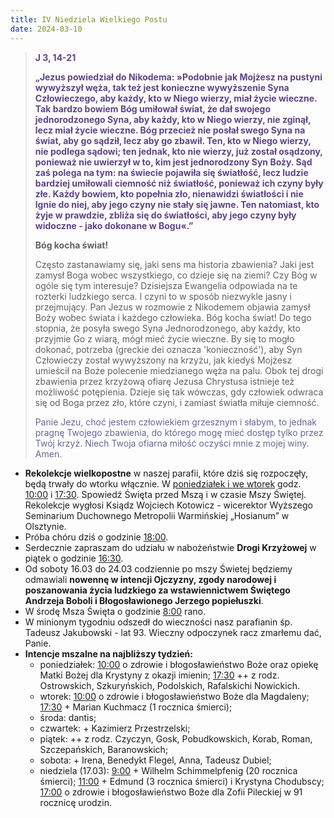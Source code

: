 ```yaml
---
title: IV Niedziela Wielkiego Postu
date: 2024-03-10
---
```


> **<span style="color: #5D4587;">J 3, 14-21</span>**
>
> **<span style="color: #5D4587;">„Jezus powiedział do Nikodema: »Podobnie jak Mojżesz na pustyni wywyższył węża, tak też jest konieczne wywyższenie Syna Człowieczego, aby każdy, kto w Niego wierzy, miał życie wieczne. Tak bardzo bowiem Bóg umiłował świat, że dał swojego jednorodzonego Syna, aby każdy, kto w Niego wierzy, nie zginął, lecz miał życie wieczne. Bóg przecież nie posłał swego Syna na świat, aby go sądził, lecz aby go zbawił. Ten, kto w Niego wierzy, nie podlega sądowi; ten jednak, kto nie wierzy, już został osądzony, ponieważ nie uwierzył w to, kim jest jednorodzony Syn Boży. Sąd zaś polega na tym: na świecie pojawiła się światłość, lecz ludzie bardziej umiłowali ciemność niż światłość, ponieważ ich czyny były złe. Każdy bowiem, kto popełnia zło, nienawidzi światłości i nie lgnie do niej, aby jego czyny nie stały się jawne. Ten natomiast, kto żyje w prawdzie, zbliża się do światłości, aby jego czyny były widoczne - jako dokonane w Bogu«.”</span>**
>
>
>
> **Bóg kocha świat!**
>
> Często zastanawiamy się, jaki sens ma historia zbawienia? Jaki jest zamysł Boga wobec wszystkiego, co dzieje się na ziemi? Czy Bóg w ogóle się tym interesuje? Dzisiejsza Ewangelia odpowiada na te rozterki ludzkiego serca. I czyni to w sposób niezwykle jasny i przejmujący. Pan Jezus w rozmowie z Nikodemem objawia zamysł Boży wobec świata i każdego człowieka. Bóg kocha świat! Do tego stopnia, że posyła swego Syna Jednorodzonego, aby każdy, kto przyjmie Go z wiarą, mógł mieć życie wieczne. By się to mogło dokonać, potrzeba (greckie dei oznacza 'konieczność'), aby Syn Człowieczy został wywyższony na krzyżu, jak kiedyś Mojżesz umieścił na Boże polecenie miedzianego węża na palu. Obok tej drogi zbawienia przez krzyżową ofiarę Jezusa Chrystusa istnieje też możliwość potępienia. Dzieje się tak wówczas, gdy człowiek odwraca się od Boga przez zło, które czyni, i zamiast światła miłuje ciemność.
>
> <span style="color: #666699;">Panie Jezu, choć jestem człowiekiem grzesznym i słabym, to jednak pragnę Twojego zbawienia, do którego mogę mieć dostęp tylko przez Twój krzyż. Niech Twoja ofiarna miłość oczyści mnie z mojej winy. Amen.
> &nbsp;

- **Rekolekcje wielkopostne** w naszej parafii, które dziś się rozpoczęły, będą trwały do wtorku włącznie.  W <u>poniedziałek i we wtorek</u> godz. <u>10:00</u> i <u>17:30</u>. Spowiedź Święta przed Mszą i w czasie Mszy Świętej. Rekolekcje wygłosi Ksiądz Wojciech Kotowicz - wicerektor Wyższego Seminarium Duchownego Metropolii Warmińskiej „Hosianum” w Olsztynie.
- Próba chóru dziś o godzinie <u>18:00</u>.
- Serdecznie zapraszam do udziału w nabożeństwie **Drogi Krzyżowej** w piątek o godzinie <u>16:30</u>.
- Od soboty 16.03 do 24.03 codziennie po mszy Świetej będziemy odmawiali **nowennę w intencji Ojczyzny, zgody narodowej i poszanowania życia ludzkiego za wstawiennictwem Świętego Andrzeja Boboli i Błogosławionego Jerzego popiełuszki**.
- W środę Msza Święta o godzinie <u>8:00</u> rano.
- W minionym tygodniu odszedł do wieczności nasz parafianin śp. Tadeusz Jakubowski - lat 93. Wieczny odpoczynek racz zmarłemu dać, Panie.
- **Intencje mszalne na najbliższy tydzień:**
  - poniedziałek: <u>10:00</u> o zdrowie i błogosławieństwo Boże oraz opiekę Matki Bożej dla Krystyny z okazji imienin; <u>17:30</u> ++ z rodz. Ostrowskich, Szkuryńskich, Podolskich, Rafalskichi Nowickich.
  - wtorek: <u>10:00</u> o zdrowie i błogosławieństwo Boże dla Magdaleny; <u>17:30</u> + Marian Kuchmacz (1 rocznica śmierci);
  - środa: dantis;
  - czwartek: + Kazimierz Przestrzelski;
  - piątek: ++ z rodz. Czyczyn, Gosk, Pobudkowskich, Korab, Roman, Szczepańskich, Baranowskich;
  - sobota: + Irena, Benedykt Flegel, Anna, Tadeusz Dubiel;
  - niedziela (17.03): <u>9:00</u> + Wilhelm Schimmelpfenig (20 rocznica śmierci); <u>11:00</u> + Edmund (3 rocznica śmierci) i Krystyna Chodubscy; <u>17:00</u> o zdrowie i błogosławieństwo Boże dla Zofii Pileckiej w 91 rocznicę urodzin.


